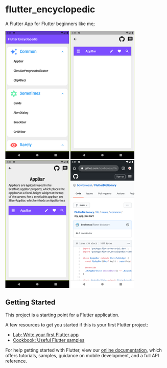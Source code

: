 # flutter_encyclopedic

A Flutter App for Flutter beginners like me;

<img src="https://github.com/bowbowzai/FlutterDictionary/blob/main/assets/images/Screenshot_1630136910.png" width="200" height="400"/>
<img src="https://github.com/bowbowzai/FlutterDictionary/blob/main/assets/images/Screenshot_1630136939.png" width="200" height="400"/>
<img src="https://github.com/bowbowzai/FlutterDictionary/blob/main/assets/images/Screenshot_1630136941.png" width="200" height="400"/>
<img src="https://github.com/bowbowzai/FlutterDictionary/blob/main/assets/images/Screenshot_1630136948.png" width="200" height="400"/>

## Getting Started

This project is a starting point for a Flutter application.

A few resources to get you started if this is your first Flutter project:

- [Lab: Write your first Flutter app](https://flutter.dev/docs/get-started/codelab)
- [Cookbook: Useful Flutter samples](https://flutter.dev/docs/cookbook)

For help getting started with Flutter, view our
[online documentation](https://flutter.dev/docs), which offers tutorials,
samples, guidance on mobile development, and a full API reference.
